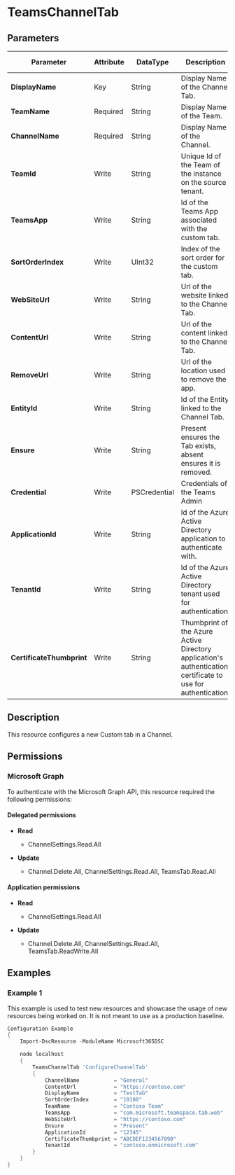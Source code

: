 ﻿# TeamsChannelTab

## Parameters

| Parameter | Attribute | DataType | Description | Allowed Values |
| --- | --- | --- | --- | --- |
| **DisplayName** | Key | String | Display Name of the Channel Tab. | |
| **TeamName** | Required | String | Display Name of the Team. | |
| **ChannelName** | Required | String | Display Name of the Channel. | |
| **TeamId** | Write | String | Unique Id of the Team of the instance on the source tenant. | |
| **TeamsApp** | Write | String | Id of the Teams App associated with the custom tab. | |
| **SortOrderIndex** | Write | UInt32 | Index of the sort order for the custom tab. | |
| **WebSiteUrl** | Write | String | Url of the website linked to the Channel Tab. | |
| **ContentUrl** | Write | String | Url of the content linked to the Channel Tab. | |
| **RemoveUrl** | Write | String | Url of the location used to remove the app. | |
| **EntityId** | Write | String | Id of the Entity linked to the Channel Tab. | |
| **Ensure** | Write | String | Present ensures the Tab exists, absent ensures it is removed. | `Present`, `Absent` |
| **Credential** | Write | PSCredential | Credentials of the Teams Admin | |
| **ApplicationId** | Write | String | Id of the Azure Active Directory application to authenticate with. | |
| **TenantId** | Write | String | Id of the Azure Active Directory tenant used for authentication. | |
| **CertificateThumbprint** | Write | String | Thumbprint of the Azure Active Directory application's authentication certificate to use for authentication. | |

## Description

This resource configures a new Custom tab in a Channel.

## Permissions

### Microsoft Graph

To authenticate with the Microsoft Graph API, this resource required the following permissions:

#### Delegated permissions

- **Read**

    - ChannelSettings.Read.All

- **Update**

    - Channel.Delete.All, ChannelSettings.Read.All, TeamsTab.Read.All

#### Application permissions

- **Read**

    - ChannelSettings.Read.All

- **Update**

    - Channel.Delete.All, ChannelSettings.Read.All, TeamsTab.ReadWrite.All

## Examples

### Example 1

This example is used to test new resources and showcase the usage of new resources being worked on.
It is not meant to use as a production baseline.

```powershell
Configuration Example
{
    Import-DscResource -ModuleName Microsoft365DSC

    node localhost
    {
        TeamsChannelTab 'ConfigureChannelTab'
        {
            ChannelName           = "General"
            ContentUrl            = "https://contoso.com"
            DisplayName           = "TestTab"
            SortOrderIndex        = "10100"
            TeamName              = "Contoso Team"
            TeamsApp              = "com.microsoft.teamspace.tab.web"
            WebSiteUrl            = "https://contoso.com"
            Ensure                = "Present"
            ApplicationId         = "12345"
            CertificateThumbprint = "ABCDEF1234567890"
            TenantId              = "contoso.onmicrosoft.com"
        }
    }
}
```

